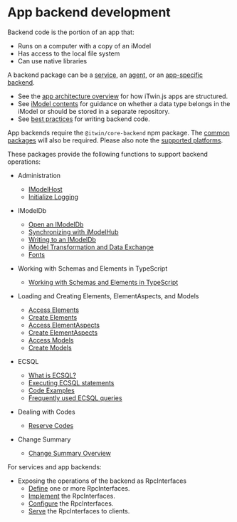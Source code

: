 # App backend development

Backend code is the portion of an app that:

- Runs on a computer with a copy of an iModel
- Has access to the local file system
- Can use native libraries

A backend package can be a [service](../../learning/App.md#agents-and-services), an [agent](../../learning/App.md#agents-and-services), or an [app-specific backend](../../learning/App.md#app-backend).

- See the [app architecture overview](../../learning/SoftwareArchitecture.md) for how iTwin.js apps are structured.
- See [iModel contents](./iModelContents.md) for guidance on whether a data type belongs in the iModel or should be stored in a separate repository.
- See [best practices](./BestPractices.md) for writing backend code.

App backends require the `@itwin/core-backend` npm package.
The [common packages](../common/index.md) will also be required. Please also note the [supported platforms](../SupportedPlatforms.md).

These packages provide the following functions to support backend operations:

- Administration

  - [IModelHost](./IModelHost.md)
  - [Initialize Logging](../common/Logging.md)

- IModelDb

  - [Open an IModelDb](./IModelDb.md)
  - [Synchronizing with iModelHub](./IModelDbSync.md)
  - [Writing to an IModelDb](./IModelDbReadwrite.md)
  - [iModel Transformation and Data Exchange](../transformer/index.md)
  - [Fonts](./Fonts.md)

- Working with Schemas and Elements in TypeScript

  - [Working with Schemas and Elements in TypeScript](./SchemasAndElementsInTypeScript.md)

- Loading and Creating Elements, ElementAspects, and Models

  - [Access Elements](./AccessElements.md)
  - [Create Elements](./CreateElements.md)
  - [Access ElementAspects](./AccessElementAspects.md)
  - [Create ElementAspects](./CreateElementAspects.md)
  - [Access Models](./AccessModels.md)
  - [Create Models](./CreateModels.md)

- ECSQL

  - [What is ECSQL?](../ECSQL.md)
  - [Executing ECSQL statements](./ExecutingECSQL.md)
  - [Code Examples](./ECSQLCodeExamples.md)
  - [Frequently used ECSQL queries](./ECSQL-queries.md)

- Dealing with Codes

  - [Reserve Codes](./ReserveCodes.md)

- Change Summary
  - [Change Summary Overview](../ChangeSummaries)

For services and app backends:

- Exposing the operations of the backend as RpcInterfaces
  - [Define](../RpcInterface.md#define-the-interface) one or more RpcInterfaces.
  - [Implement](../RpcInterface.md#server-implementation) the RpcInterfaces.
  - [Configure](../RpcInterface.md#configure-interfaces) the RpcInterfaces.
  - [Serve](../RpcInterface.md#serve-the-interfaces) the RpcInterfaces to clients.
